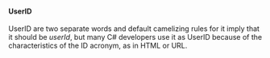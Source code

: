 #### UserID

UserID are two separate words and default camelizing rules for it imply that
it should be *userId*, but many C# developers use it as UserID because of the
characteristics of the ID acronym, as in HTML or URL.

